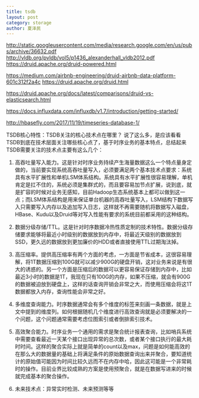 ```yaml
---
title: tsdb
layout: post
category: storage
author: 夏泽民
---
```

http://static.googleusercontent.com/media/research.google.com/en/us/pubs/archive/36632.pdf
http://vldb.org/pvldb/vol5/p1436_alexanderhall_vldb2012.pdf
https://druid.apache.org/druid-powered.html
<!-- more -->
https://medium.com/airbnb-engineering/druid-airbnb-data-platform-601c312f2a4c
https://druid.apache.org/druid.html

https://druid.apache.org/docs/latest/comparisons/druid-vs-elasticsearch.html

https://docs.influxdata.com/influxdb/v1.7/introduction/getting-started/

http://hbasefly.com/2017/11/19/timeseries-database-1/

TSDB核心特性：TSDB关注的核心技术点在哪里？
说了这么多，是应该看看TSDB到底在技术层面关注哪些核心点了，基于时序业务的基本特点，总结起来TSDB需要关注的技术点主要有这么几个：

1. 高吞吐量写入能力。这是针对时序业务持续产生海量数据这么一个特点量身定做的，当前要实现系统高吞吐量写入，必须要满足两个基本技术点要求：系统具有水平扩展性和单机LSM体系结构。系统具有水平扩展性很容易理解，单机肯定是扛不住的，系统必须是集群式的，而且要容易加节点扩展，说到底，就是扩容的时候对业务无感知，目前Hadoop生态系统基本上都可以做到这一点；而LSM体系结构是用来保证单台机器的高吞吐量写入，LSM结构下数据写入只需要写入内存以及追加写入日志，这样就不再需要随机将数据写入磁盘，HBase、Kudu以及Druid等对写入性能有要求的系统目前都采用的这种结构。


2. 数据分级存储/TTL。这是针对时序数据冷热性质定制的技术特性。数据分级存储要求能够将最近小时级别的数据放到内存中，将最近天级别的数据放到SSD，更久远的数据放到更加廉价的HDD或者直接使用TTL过期淘汰掉。


3. 高压缩率。提供高压缩率有两个方面的考虑，一方面是节省成本，这很容易理解，将1T数据压缩到100G就可以减少900G的硬盘开销，这对业务来说是有很大的诱惑的。另一个方面是压缩后的数据可以更容易保证存储到内存中，比如最近3小时的数据是1T，我现在只有100G的内存，如果不压缩，就会有900G的数据被迫放到硬盘上，这样的话查询开销会非常之大，而使用压缩会将这1T数据都放入内存，查询性能会非常之好。


4. 多维度查询能力。时序数据通常会有多个维度的标签来刻画一条数据，就是上文中提到的维度列。如何根据随机几个维度进行高效查询就是必须要解决的一个问题，这个问题通常需要考虑位图索引或者倒排索引技术。

5. 高效聚合能力。时序业务一个通用的需求是聚合统计报表查询，比如哨兵系统中需要查看最近一天某个接口出现异常的总次数，或者某个接口执行的最大耗时时间。这样的聚合实际上就是简单的count以及max，问题是如何能高效的在那么大的数据量的基础上将满足条件的原始数据查询出来并聚合，要知道统计的原始值可能因为时间比较久远而不在内存中哈，因此这可能是一个非常耗时的操作。目前业界比较成熟的方案是使用预聚合，就是在数据写进来的时候就完成基本的聚合操作。


6. 未来技术点：异常实时检测、未来预测等等